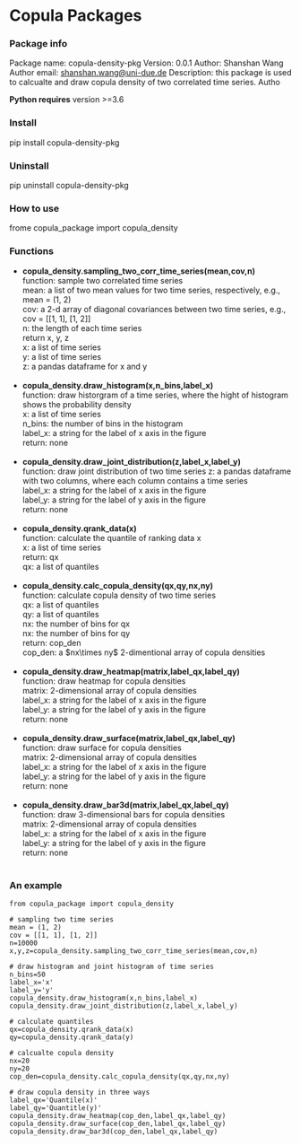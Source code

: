 # Copula Packages

### Package info
Package name: copula-density-pkg
Version: 0.0.1
Author: Shanshan Wang
Author email: shanshan.wang@uni-due.de
Description: this package is used to calcualte and draw copula density of two correlated time series.
Autho


**Python requires** version >=3.6

### Install
pip install copula-density-pkg

### Uninstall
pip uninstall copula-density-pkg

### How to use
frome copula_package import copula_density

### Functions


<ul>
    <li> <strong>copula_density.sampling_two_corr_time_series(mean,cov,n)</strong> <br/>
        function: sample two correlated time series<br/>
        mean: a list of two mean values for two time series, respectively, e.g., mean = (1, 2)<br/>
        cov: a 2-d array of diagonal covariances between two time series, e.g., cov = [[1, 1], [1, 2]]<br/>
        n: the length of each time series<br/>
        return x, y, z <br/>
        x: a list of time series<br/>
        y: a list of time series<br/>
        z: a pandas dataframe for x and y<br> <br/>
    </li>
    <li> <strong>copula_density.draw_histogram(x,n_bins,label_x)</strong><br/>
        function: draw historgram of a time series, where the hight of histogram shows the probability density<br/>
        x: a list of time series<br/>
        n_bins: the number of bins in the histogram<br/>
        label_x: a string for the label of x axis in the figure<br/>
        return: none <br/><br/>
    </li>
    <li> <strong>copula_density.draw_joint_distribution(z,label_x,label_y)</strong><br/>
        function: draw joint distribution of two time series
        z: a pandas dataframe with two columns, where each column contains a time series<br/>
        label_x: a string for the label of x axis in the figure<br/>
        label_y: a string for the label of y axis in the figure<br/>
        return: none <br/><br/>
    </li>
    <li> <strong>copula_density.qrank_data(x)</strong><br/>
        function: calculate the quantile of ranking data x<br/>
        x: a list of time series<br/>
        return: qx <br/>
        qx: a list of quantiles <br/><br/>
    </li>
    <li> <strong>copula_density.calc_copula_density(qx,qy,nx,ny)</strong><br/>
        function: calculate copula density of two time series<br/>
        qx: a list of quantiles <br/>
        qy: a list of quantiles <br/>
        nx: the number of bins for qx <br/>
        nx: the number of bins for qy <br/>
        return: cop_den <br>
        cop_den: a $nx\times ny$ 2-dimentional array of copula densities<br/><br/>
    </li>
    <li> <strong>copula_density.draw_heatmap(matrix,label_qx,label_qy)</strong><br/>
        function: draw heatmap for copula densities<br/>
        matrix: 2-dimensional array of copula densities<br/>
        label_x: a string for the label of x axis in the figure<br/>
        label_y: a string for the label of y axis in the figure<br/>
        return: none <br/><br/>
    </li>
    <li> <strong>copula_density.draw_surface(matrix,label_qx,label_qy)</strong><br/>
        function: draw surface for copula densities<br/>
        matrix: 2-dimensional array of copula densities<br/>
        label_x: a string for the label of x axis in the figure<br/>
        label_y: a string for the label of y axis in the figure<br/>
        return: none <br/><br/>
    </li>
    <li> <strong>copula_density.draw_bar3d(matrix,label_qx,label_qy)</strong><br/>
        function: draw 3-dimensional bars for copula densities<br/>
        matrix: 2-dimensional array of copula densities<br/>
        label_x: a string for the label of x axis in the figure<br/>
        label_y: a string for the label of y axis in the figure<br/>
        return: none <br/><br/>
    </li>
</ul>
  
### An example

~~~
from copula_package import copula_density 

# sampling two time series
mean = (1, 2)
cov = [[1, 1], [1, 2]]
n=10000
x,y,z=copula_density.sampling_two_corr_time_series(mean,cov,n) 

# draw histogram and joint histogram of time series
n_bins=50
label_x='x'
label_y='y'
copula_density.draw_histogram(x,n_bins,label_x)
copula_density.draw_joint_distribution(z,label_x,label_y)

# calculate quantiles
qx=copula_density.qrank_data(x)
qy=copula_density.qrank_data(y)

# calcualte copula density
nx=20
ny=20
cop_den=copula_density.calc_copula_density(qx,qy,nx,ny)

# draw copula density in three ways
label_qx='Quantile(x)'
label_qy='Quantitle(y)'
copula_density.draw_heatmap(cop_den,label_qx,label_qy)
copula_density.draw_surface(cop_den,label_qx,label_qy)
copula_density.draw_bar3d(cop_den,label_qx,label_qy)
~~~

